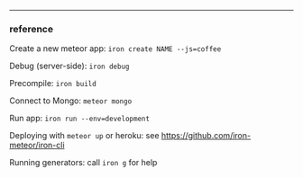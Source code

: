 

---

### reference

Create a new meteor app: `iron create NAME --js=coffee`

Debug (server-side): `iron debug`

Precompile: `iron build`

Connect to Mongo: `meteor mongo`

Run app: `iron run --env=development`

Deploying with `meteor up` or heroku: see https://github.com/iron-meteor/iron-cli

Running generators: call `iron g` for help
